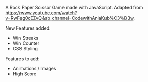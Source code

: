 A Rock Paper Scissor Game made with JavaScript. Adapted from https://www.youtube.com/watch?v=RwFeg0cEZvQ&ab_channel=CodewithAniaKub%C3%B3w.

New Features added:
- Win Streaks
- Win Counter
- CSS Styling 

Features to add:
- Animations / Images
- High Score 
